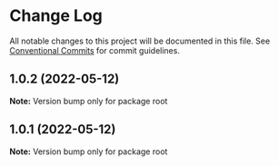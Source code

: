 # Change Log

All notable changes to this project will be documented in this file.
See [Conventional Commits](https://conventionalcommits.org) for commit guidelines.

## 1.0.2 (2022-05-12)

**Note:** Version bump only for package root





## 1.0.1 (2022-05-12)

**Note:** Version bump only for package root
